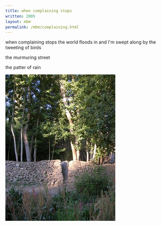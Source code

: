 ```yaml
---
title: when complaining stops
written: 2005
layout: mbm
permalink: /mbm/complaining.html
---
```


<div class="poem">
when complaining stops  
the world floods in  
and I'm swept along  
by the tweeting of birds  
 
the murmuring street
 
the patter of rain
</div>

!["Leh, Ladakh"](/assets/images/pilg1/walltree.jpg "Leh, Ladakh")
